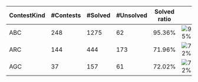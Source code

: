 | ContestKind | #Contests | #Solved | #Unsolved | Solved ratio | |
| - | - | - | - | - | - |
| ABC | 248 | 1275 | 62 | 95.36% | ![95%](https://progress-bar.dev/95?title=Solved) |
| ARC | 144 | 444 | 173 | 71.96% | ![72%](https://progress-bar.dev/72?title=Solved) |
| AGC | 37 | 157 | 61 | 72.02% | ![72%](https://progress-bar.dev/72?title=Solved) |
